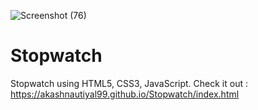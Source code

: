 ![Screenshot (76)](https://github.com/AkashNautiyal99/Stopwatch/assets/140531932/2ffcee33-159f-431f-900c-29157729a080)

# Stopwatch
Stopwatch using HTML5, CSS3, JavaScript.
Check it out : https://akashnautiyal99.github.io/Stopwatch/index.html

